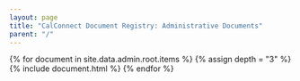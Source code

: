 ```yaml
---
layout: page
title: "CalConnect Document Registry: Administrative Documents"
parent: "/"
---
```

{% for document in site.data.admin.root.items %}
{% assign depth = "3" %}
{% include document.html %}
{% endfor %}
